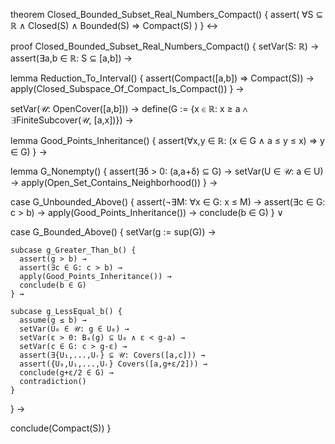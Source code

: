 theorem Closed_Bounded_Subset_Real_Numbers_Compact() {
  assert(
    ∀S ⊆ ℝ ∧ Closed(S) ∧ Bounded(S) ⇒ Compact(S)
  )
} ↔

proof Closed_Bounded_Subset_Real_Numbers_Compact() {
  setVar(S: ℝ) →
  assert(∃a,b ∈ ℝ: S ⊆ [a,b]) →
  
  lemma Reduction_To_Interval() {
    assert(Compact([a,b]) ⇒ Compact(S)) →
    apply(Closed_Subspace_Of_Compact_Is_Compact())
  } →

  setVar(𝒰: OpenCover([a,b])) →
  define(G := {x ∈ ℝ: x ≥ a ∧ ∃FiniteSubcover(𝒰, [a,x])}) →
  
  lemma Good_Points_Inheritance() {
    assert(∀x,y ∈ ℝ: (x ∈ G ∧ a ≤ y ≤ x) ⇒ y ∈ G)
  } →
  
  lemma G_Nonempty() {
    assert(∃δ > 0: (a,a+δ) ⊆ G) →
    setVar(U ∈ 𝒰: a ∈ U) →
    apply(Open_Set_Contains_Neighborhood())
  } →
  
  case G_Unbounded_Above() {
    assert(¬∃M: ∀x ∈ G: x ≤ M) →
    assert(∃c ∈ G: c > b) →
    apply(Good_Points_Inheritance()) →
    conclude(b ∈ G)
  } ∨
  
  case G_Bounded_Above() {
    setVar(g := sup(G)) →
    
    subcase g_Greater_Than_b() {
      assert(g > b) →
      assert(∃c ∈ G: c > b) →
      apply(Good_Points_Inheritance()) →
      conclude(b ∈ G)
    } →
    
    subcase g_LessEqual_b() {
      assume(g ≤ b) →
      setVar(U₀ ∈ 𝒰: g ∈ U₀) →
      setVar(ε > 0: Bₑ(g) ⊆ U₀ ∧ ε < g-a) →
      setVar(c ∈ G: c > g-ε) →
      assert(∃{U₁,...,Uᵣ} ⊆ 𝒰: Covers([a,c])) →
      assert({U₀,U₁,...,Uᵣ} Covers([a,g+ε/2])) →
      conclude(g+ε/2 ∈ G) →
      contradiction()
    }
  } →
  
  conclude(Compact(S))
}